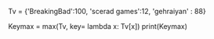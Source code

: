 Tv = {'BreakingBad':100, 'scerad games':12, 'gehraiyan' : 88}
 
Keymax = max(Tv, key= lambda x: Tv[x])
print(Keymax)
